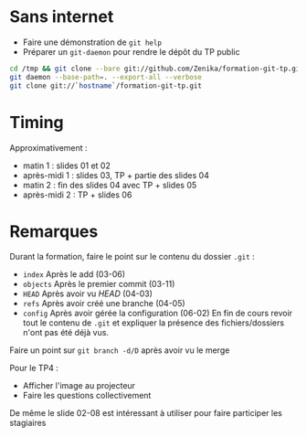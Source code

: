 # Sans internet

- Faire une démonstration de `git help`
- Préparer un `git-daemon` pour rendre le dépôt du TP public

```bash
cd /tmp && git clone --bare git://github.com/Zenika/formation-git-tp.git
git daemon --base-path=. --export-all --verbose
git clone git://`hostname`/formation-git-tp.git
```

# Timing

Approximativement :
 - matin 1 : slides 01 et 02
 - après-midi 1 : slides 03, TP + partie des slides 04
 - matin 2 : fin des slides 04 avec TP + slides 05
 - après-midi 2 : TP + slides 06

# Remarques

Durant la formation, faire le point sur le contenu du dossier `.git` :
 - `index` Après le add  (03-06)
 - `objects` Après le premier commit (03-11)
 - `HEAD` Après avoir vu *HEAD* (04-03)
 - `refs` Après avoir créé une branche (04-05)
 - `config` Après avoir gérée la configuration (06-02)
En fin de cours revoir tout le contenu de `.git` et expliquer la présence des fichiers/dossiers n'ont pas été déjà vus.

Faire un point sur `git branch -d/D` après avoir vu le merge

Pour le TP4 :
 - Afficher l'image au projecteur
 - Faire les questions collectivement

De même le slide 02-08 est intéressant à utiliser pour faire participer les stagiaires

